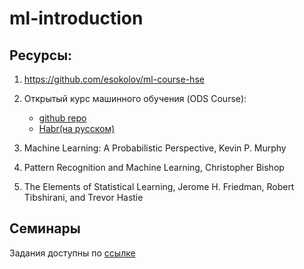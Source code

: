 # ml-introduction

 ## Ресурсы: 

1. https://github.com/esokolov/ml-course-hse
2. Открытый курс машинного обучения (ODS Course): 
    - [github repo](https://github.com/Yorko/mlcourse.ai)
    - [Habr(на русском)](https://habr.com/ru/company/ods/blog/322626/)

3. Machine Learning: A Probabilistic Perspective, Kevin P. Murphy
4. Pattern Recognition and Machine Learning, Christopher Bishop
5. The Elements of Statistical Learning, Jerome H. Friedman, Robert Tibshirani, and Trevor Hastie


## Семинары
Задания доступны по [ссылке](seminar-tasks.md)


